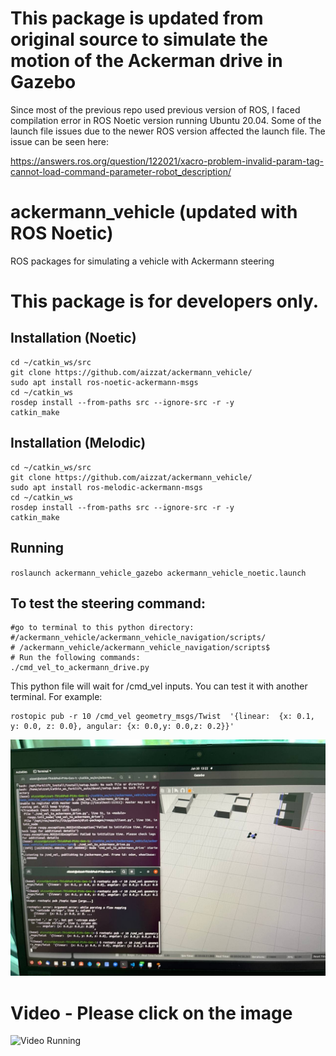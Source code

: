 # This package is updated from original source to simulate the motion of the Ackerman drive in Gazebo

Since most of the previous repo used previous version of ROS, I faced compilation error in ROS Noetic version running Ubuntu 20.04. 
Some of the launch file issues due to the newer ROS version affected the launch file. The issue can be seen here:

https://answers.ros.org/question/122021/xacro-problem-invalid-param-tag-cannot-load-command-parameter-robot_description/

ackermann_vehicle (updated with ROS Noetic)
=================

ROS packages for simulating a vehicle with Ackermann steering

# This package is for developers only. 

## Installation (Noetic)
```
cd ~/catkin_ws/src
git clone https://github.com/aizzat/ackermann_vehicle/
sudo apt install ros-noetic-ackermann-msgs
cd ~/catkin_ws
rosdep install --from-paths src --ignore-src -r -y
catkin_make
```

## Installation (Melodic)
```
cd ~/catkin_ws/src
git clone https://github.com/aizzat/ackermann_vehicle/
sudo apt install ros-melodic-ackermann-msgs
cd ~/catkin_ws
rosdep install --from-paths src --ignore-src -r -y
catkin_make
```

## Running
`roslaunch ackermann_vehicle_gazebo ackermann_vehicle_noetic.launch`

## To test the steering command: 

```
#go to terminal to this python directory:
#/ackermann_vehicle/ackermann_vehicle_navigation/scripts/
# /ackermann_vehicle/ackermann_vehicle_navigation/scripts$
# Run the following commands:
./cmd_vel_to_ackermann_drive.py
```

This python file will wait for /cmd_vel inputs. You can test it with another terminal. For example:

```
rostopic pub -r 10 /cmd_vel geometry_msgs/Twist  '{linear:  {x: 0.1, y: 0.0, z: 0.0}, angular: {x: 0.0,y: 0.0,z: 0.2}}'
```

![Test run steering terminal](images/testrunackermann.jpg)

# Video - Please click on the image
![Video Running](https://youtu.be/nZZEMrxxz2o)

